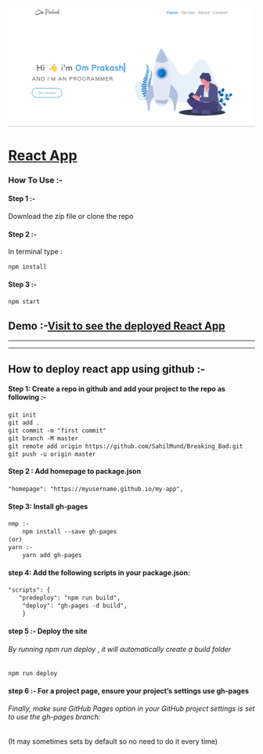 

<img alt="" src="https://github.com/pattjoshi/portfolio-rj1/blob/master/src/images/React(1).png"/>


#  <u>React App </u>
### How To Use :-

####    Step 1 :- 
 Download the zip file or clone the repo
####    Step 2 :- 
In terminal type :
```
npm install
```

#### Step 3 :-
```
npm start
```

## Demo :-[Visit to see the deployed React App](https://pattjoshi.github.io/ "click to open")

<hr>
<hr>

##  How to deploy react app using github :-


####    Step 1: Create a repo in github and add your project to the repo as following :-
 ```
 git init
 git add .
 git commit -m "first commit"
 git branch -M master
 git remote add origin https://github.com/SahilMund/Breaking_Bad.git
 git push -u origin master
 ```

####  Step 2 :  Add homepage to package.json

```
"homepage": "https://myusername.github.io/my-app",
```
#### Step 3: Install gh-pages
```
nmp :-
    npm install --save gh-pages
(or)
yarn :-
    yarn add gh-pages
```

#### step 4:    Add the following scripts in your package.json:
```
"scripts": {
   "predeploy": "npm run build",
    "deploy": "gh-pages -d build",
    }
```

#### step 5 :-  Deploy the site 
######  By running npm run deploy , it will automatically create a build folder
```
npm run deploy
```

#### step 6 :-  For a project page, ensure your project’s settings use gh-pages

######  Finally, make sure GitHub Pages option in your GitHub project settings is set to use the gh-pages branch:

(It may sometimes sets by default so no need to do it every time)
<img alt="" src="https://i.imgur.com/HUjEr9l.png">
